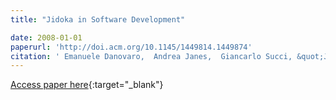 ```yaml
---
title: "Jidoka in Software Development"

date: 2008-01-01
paperurl: 'http://doi.acm.org/10.1145/1449814.1449874'
citation: ' Emanuele Danovaro,  Andrea Janes,  Giancarlo Succi, &quot;Jidoka in Software Development.&quot;, 2008.'
---
```

[Access paper here](http://doi.acm.org/10.1145/1449814.1449874){:target="_blank"}
